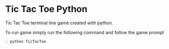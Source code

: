 # Tic Tac Toe Python

 Tic Tac Toe terminal line game created with python. 

 To run game simply run the following command and follow the game prompt

    - python TicTacToe

